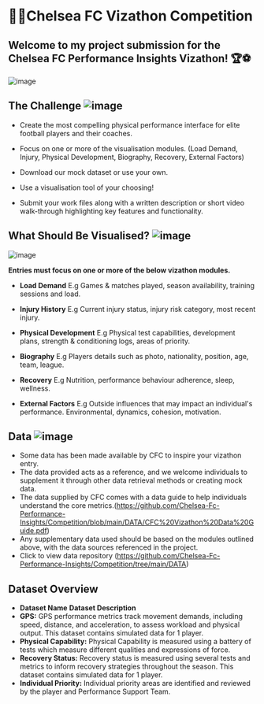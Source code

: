 # 🩵💙Chelsea FC Vizathon Competition 

## Welcome to my project submission for the Chelsea FC Performance Insights Vizathon! 🏆⚽
![image](https://github.com/user-attachments/assets/6e6d6c1a-1047-4423-aaa0-1c14855fce54)

## **The Challenge** ![image](https://github.com/user-attachments/assets/311a7dc5-11e9-475e-a755-e99477448cc8)


* Create the most compelling physical performance interface for elite football players and their coaches.

* Focus on one or more of the visualisation modules. (Load Demand, Injury, Physical Development, Biography, Recovery, External Factors)

* Download our mock dataset or use your own.

* Use a visualisation tool of your choosing!

* Submit your work files along with a written description or short video walk-through highlighting key features and functionality.

## What Should Be Visualised? ![image](https://github.com/user-attachments/assets/68188cf3-ec88-4fee-b7c7-cf92650ed052)
![image](https://github.com/user-attachments/assets/0302e067-3d92-4fe9-9903-56565c121d67)



**Entries must focus on one or more of the below vizathon modules.**

* **Load Demand**
  E.g Games & matches played, season availability, training sessions and load.

* **Injury History**
  E.g Current injury status, injury risk category, most recent injury.

* **Physical Development**
  E.g Physical test capabilities, development plans, strength & conditioning logs, areas of priority.

* **Biography**
  E.g Players details such as photo, nationality, position, age, team, league.

* **Recovery**
  E.g Nutrition, performance behaviour adherence, sleep, wellness.

* **External Factors**
  E.g Outside influences that may impact an individual's performance. Environmental, dynamics, cohesion, motivation.

## **Data** ![image](https://github.com/user-attachments/assets/960f921f-be3d-4290-a58a-41369adec338)


* Some data has been made available by CFC to inspire your vizathon entry.
* The data provided acts as a reference, and we welcome individuals to supplement it through other data retrieval methods or creating mock data.
* The data supplied by CFC comes with a data guide to help individuals understand the core metrics.(https://github.com/Chelsea-Fc-Performance-Insights/Competition/blob/main/DATA/CFC%20Vizathon%20Data%20Guide.pdf)
* Any supplementary data used should be based on the modules outlined above, with the data sources referenced in the project.
* Click to view data repository (https://github.com/Chelsea-Fc-Performance-Insights/Competition/tree/main/DATA)

## **Dataset Overview**

* **Dataset Name**	           **Dataset Description**
* **GPS:**                	     GPS performance metrics track movement demands, including speed, distance, and acceleration, to assess workload and physical output. This dataset 
                                 contains simulated data for 1 player.
* **Physical Capability:** 	     Physical Capability is measured using a battery of tests which measure different qualities and expressions of force.
* **Recovery Status:**            Recovery status is measured using several tests and metrics to inform recovery strategies throughout the season. This dataset contains simulated data 
                                 for 1 player.
* **Individual Priority:**        Individual priority areas are identified and reviewed by the player and Performance Support Team.
